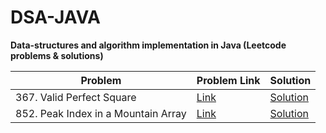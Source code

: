 # DSA-JAVA
**Data-structures and algorithm implementation in Java (Leetcode problems & solutions)**

| Problem | Problem Link | Solution |
| ------ | ------ | ------ |
| 367. Valid Perfect Square |  [Link](https://leetcode.com/problems/valid-perfect-square/) | [Solution](https://github.com/getumangon/DSA-JAVA/tree/main/isPerfectSquare) |
| 852. Peak Index in a Mountain Array |  [Link](https://leetcode.com/problems/peak-index-in-a-mountain-array/) | [Solution](https://github.com/getumangon/DSA-JAVA/tree/main/peakIndexInMountainArray) |
